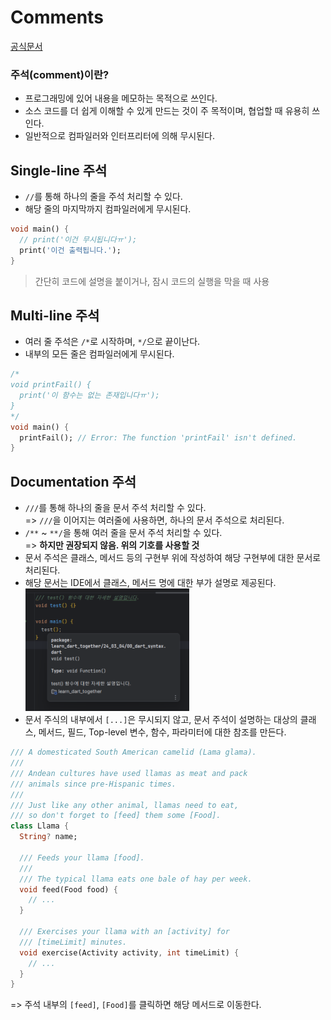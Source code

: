 # Comments 
[공식문서](https://dart.dev/language/comments)

### 주석(comment)이란?
- 프로그래밍에 있어 내용을 메모하는 목적으로 쓰인다.
- 소스 코드를 더 쉽게 이해할 수 있게 만드는 것이 주 목적이며, 협업할 때 유용히 쓰인다.
- 일반적으로 컴파일러와 인터프리터에 의해 무시된다.

## Single-line 주석
- `//`를 통해 하나의 줄을 주석 처리할 수 있다.
- 해당 줄의 마지막까지 컴파일러에게 무시된다.
```dart
void main() {
  // print('이건 무시됩니다ㅠ');
  print('이건 출력됩니다.');
}
```
> 간단히 코드에 설명을 붙이거나, 잠시 코드의 실행을 막을 때 사용

## Multi-line 주석
- 여러 줄 주석은 `/*`로 시작하며, `*/`으로 끝이난다.
- 내부의 모든 줄은 컴파일러에게 무시된다.

```dart
/*
void printFail() {
  print('이 함수는 없는 존재입니다ㅠ');
}
*/
void main() {
  printFail(); // Error: The function 'printFail' isn't defined.
}

```

## Documentation 주석
- `///`를 통해 하나의 줄을 문서 주석 처리할 수 있다.  
    => `///`을 이어지는 여러줄에 사용하면, 하나의 문서 주석으로 처리된다.
- `/**` ~ `**/`을 통해 여러 줄을 문서 주석 처리할 수 있다.  
    => **하지만 권장되지 않음. 위의 기호를 사용할 것**
- 문서 주석은 클래스, 메서드 등의 구현부 위에 작성하여 해당 구현부에 대한 문서로 처리된다.
- 해당 문서는 IDE에서 클래스, 메서드 명에 대한 부가 설명로 제공된다.
![문서주석예시](../assets/Comments_document_comment.png)
- 문서 주식의 내부에서 `[...]`은 무시되지 않고, 문서 주석이 설명하는 대상의 클래스, 메서드, 필드, Top-level 변수, 함수, 파라미터에 대한 참조를 만든다.
```dart
/// A domesticated South American camelid (Lama glama).
///
/// Andean cultures have used llamas as meat and pack
/// animals since pre-Hispanic times.
///
/// Just like any other animal, llamas need to eat,
/// so don't forget to [feed] them some [Food].
class Llama {
  String? name;

  /// Feeds your llama [food].
  ///
  /// The typical llama eats one bale of hay per week.
  void feed(Food food) {
    // ...
  }

  /// Exercises your llama with an [activity] for
  /// [timeLimit] minutes.
  void exercise(Activity activity, int timeLimit) {
    // ...
  }
}
```
=> 주석 내부의 `[feed]`, `[Food]`를 클릭하면 해당 메서드로 이동한다.